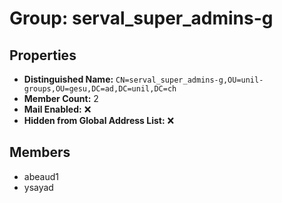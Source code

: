 # Group: serval_super_admins-g

## Properties

- **Distinguished Name:** `CN=serval_super_admins-g,OU=unil-groups,OU=gesu,DC=ad,DC=unil,DC=ch`
- **Member Count:** 2
- **Mail Enabled:** ❌
- **Hidden from Global Address List:** ❌

## Members

- abeaud1
- ysayad
